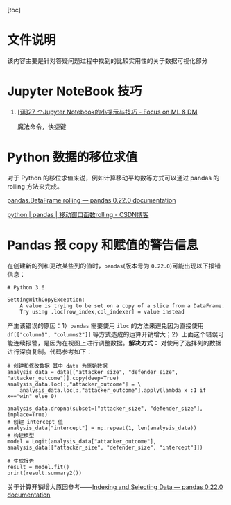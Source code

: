 [toc]

# 文件说明
该内容主要是针对答疑问题过程中找到的比较实用性的关于数据可视化部分

# Jupyter NoteBook 技巧
1. [[译]27 个Jupyter Notebook的小提示与技巧 - Focus on ML & DM](http://liuchengxu.org/pelican-blog/jupyter-notebook-tips.html)

	魔法命令，快捷键

# Python 数据的移位求值
对于 Python 的移位求值来说，例如计算移动平均数等方式可以通过 pandas 的 rolling 方法来完成。

[pandas.DataFrame.rolling — pandas 0.22.0 documentation](https://pandas.pydata.org/pandas-docs/stable/generated/pandas.DataFrame.rolling.html)

[python | pandas | 移动窗口函数rolling - CSDN博客](https://blog.csdn.net/xxzhangx/article/details/76938053)

# Pandas 报 copy 和赋值的警告信息

在创建新的列和更改某些列的值时，`pandas`(版本号为 `0.22.0`)可能出现以下报错信息：

```{python}
# Python 3.6

SettingWithCopyException:
 	A value is trying to be set on a copy of a slice from a DataFrame.
 	Try using .loc[row_index,col_indexer] = value instead

```

产生该错误的原因：1）`pandas`	需要使用 `iloc` 的方法来避免因为直接使用 `df[["column1", "columns2"]]` 等方式造成的运算开销增大；2）上面这个错误可能连续报警，是因为在视图上进行调整数据。**解决方式：** 对使用了选择列的数据进行深度复制。代码参考如下：

```
# 创建和修改数据 其中 data 为原始数据
analysis_data = data[["attacker_size", "defender_size", "attacker_outcome"]].copy(deep=True)
analysis_data.loc[:,"attacker_outcome"] = \
    analysis_data.loc[:,"attacker_outcome"].apply(lambda x :1 if x=="win" else 0)
    
analysis_data.dropna(subset=["attacker_size", "defender_size"], inplace=True)
# 创建 intercept 值
analysis_data["intercept"] = np.repeat(1, len(analysis_data))
# 构建模型
model = Logit(analysis_data["attacker_outcome"], analysis_data[["attacker_size", "defender_size", "intercept"]])

# 生成报告
result = model.fit()
print(result.summary2())
```

关于计算开销增大原因参考——[Indexing and Selecting Data — pandas 0.22.0 documentation](http://pandas.pydata.org/pandas-docs/stable/indexing.html#indexing-view-versus-copy)

